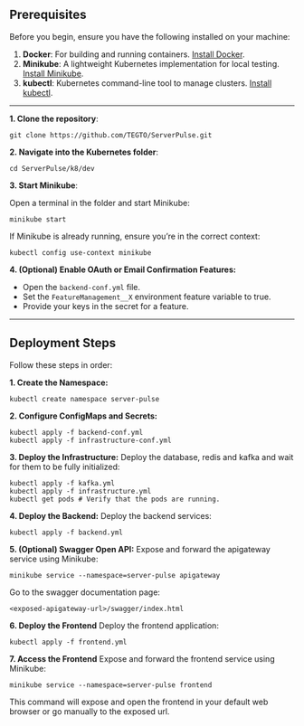 ## Prerequisites
Before you begin, ensure you have the following installed on your machine:
1. **Docker**: For building and running containers. [Install Docker](https://docs.docker.com/get-docker/).
2. **Minikube**: A lightweight Kubernetes implementation for local testing. [Install Minikube](https://minikube.sigs.k8s.io/docs/start/).
3. **kubectl**: Kubernetes command-line tool to manage clusters. [Install kubectl](https://kubernetes.io/docs/tasks/tools/install-kubectl/).
   
----

**1. Clone the repository**:
```
git clone https://github.com/TEGTO/ServerPulse.git
```

**2. Navigate into the Kubernetes folder**:
```
cd ServerPulse/k8/dev
```

**3. Start Minikube**:
   
Open a terminal in the folder and start Minikube:
```
minikube start
```

If Minikube is already running, ensure you’re in the correct context:
```
kubectl config use-context minikube
```

**4. (Optional) Enable OAuth or Email Confirmation Features:**

- Open the `backend-conf.yml` file.
- Set the `FeatureManagement__X` environment feature variable to true.
- Provide your keys in the secret for a feature.

---

## Deployment Steps
Follow these steps in order:

**1. Create the Namespace:**
```
kubectl create namespace server-pulse
```

**2. Configure ConfigMaps and Secrets:**
```
kubectl apply -f backend-conf.yml
kubectl apply -f infrastructure-conf.yml
```

**3. Deploy the Infrastructure:**
Deploy the database, redis and kafka and wait for them to be fully initialized:
```
kubectl apply -f kafka.yml
kubectl apply -f infrastructure.yml
kubectl get pods # Verify that the pods are running.
```

**4. Deploy the Backend:**
Deploy the backend services:
```
kubectl apply -f backend.yml
```

**5. (Optional) Swagger Open API:**
Expose and forward the apigateway service using Minikube:
```
minikube service --namespace=server-pulse apigateway
```
Go to the swagger documentation page:
```
<exposed-apigateway-url>/swagger/index.html
```

**6. Deploy the Frontend**
Deploy the frontend application:
```
kubectl apply -f frontend.yml
```

**7. Access the Frontend**
Expose and forward the frontend service using Minikube:
```
minikube service --namespace=server-pulse frontend
```

This command will expose and open the frontend in your default web browser or go manually to the exposed url.